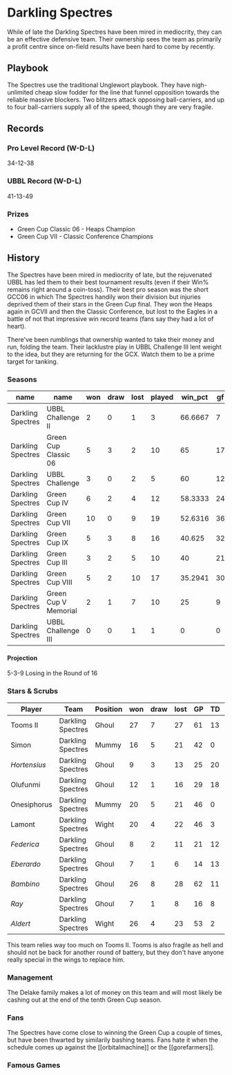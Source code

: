 # Darkling Spectres

While of late the Darkling Spectres have been mired in mediocrity, they can be an effective defensive team. Their ownership sees the team as primarily a profit centre since on-field results have been hard to come by recently.

## Playbook

The Spectres use the traditional Unglewort playbook. They have nigh-unlimited cheap slow fodder for the line that funnel opposition towards the reliable massive blockers. Two blitzers attack opposing ball-carriers, and up to four ball-carriers supply all of the speed, though they are very fragile.

## Records

### Pro Level Record (W-D-L)

34-12-38

### UBBL Record (W-D-L)

41-13-49

### Prizes

* Green Cup Classic 06 - Heaps Champion
* Green Cup VII - Classic Conference Champions

## History

The Spectres have been mired in mediocrity of late, but the rejuvenated UBBL has led them to their best tournament results (even if their Win% remains right around a coin-toss). Their best pro season was the short GCC06 in which The Spectres handily won their division but injuries deprived them of their stars in the Green Cup final. They won the Heaps again in GCVII and then the Classic Conference, but lost to the Eagles in a battle of not that impressive win record teams (fans say they had a lot of heart).

There've been rumblings that ownership wanted to take their money and run, folding the team. Their lacklustre play in UBBL Challenge III lent weight to the idea, but they are returning for the GCX. Watch them to be a prime target for tanking.

### Seasons

| name              | name                 | won  | draw | lost | played | win_pct | gf   | ga   | cas  | tcdiff | ff   |
|-------------------|----------------------|------|------|------|--------|---------|------|------|------|--------|------|
| Darkling Spectres | UBBL Challenge II    |    2 |    0 |    1 |      3 | 66.6667 |    7 |    8 |    7 |      2 |   -1 |
| Darkling Spectres | Green Cup Classic 06 |    5 |    3 |    2 |     10 |      65 |   17 |   14 |   10 |     -2 |    3 |
| Darkling Spectres | UBBL Challenge       |    3 |    0 |    2 |      5 |      60 |   12 |    8 |    7 |      0 |    1 |
| Darkling Spectres | Green Cup IV         |    6 |    2 |    4 |     12 | 58.3333 |   24 |   20 |   24 |      9 |    0 |
| Darkling Spectres | Green Cup VII        |   10 |    0 |    9 |     19 | 52.6316 |   36 |   39 |   33 |     14 |    1 |
| Darkling Spectres | Green Cup IX         |    5 |    3 |    8 |     16 |  40.625 |   32 |   45 |   27 |     -3 |   -2 |
| Darkling Spectres | Green Cup III        |    3 |    2 |    5 |     10 |      40 |   21 |   24 |   25 |     13 |    2 |
| Darkling Spectres | Green Cup VIII       |    5 |    2 |   10 |     17 | 35.2941 |   30 |   42 |   42 |     23 |   -1 |
| Darkling Spectres | Green Cup V Memorial |    2 |    1 |    7 |     10 |      25 |    9 |   19 |   17 |      6 |   -1 |
| Darkling Spectres | UBBL Challenge III   |    0 |    0 |    1 |      1 |       0 |    0 |    4 |    2 |     -3 |   -1 |

#### Projection

5-3-9 Losing in the Round of 16

### Stars & Scrubs

| Player       | Team              | Position   | won  | draw | lost | GP   | TD   | Comp | Ints | BH   | SI   | Ki   | MVP  | SPP  |
|--------------|-------------------|------------|------|------|------|------|------|------|------|------|------|------|------|------|
| Tooms II   | Darkling Spectres | Ghoul      |   27 |    7 |   27 |   61 |   13 |   83 |    1 |    3 |    0 |    0 |    5 |  155 |
| Simon       | Darkling Spectres | Mummy      |   16 |    5 |   21 |   42 |    0 |    0 |    0 |   18 |    6 |    4 |    5 |   81 |
| *Hortensius*  | Darkling Spectres | Ghoul      |    9 |    3 |   13 |   25 |   20 |    6 |    0 |    1 |    0 |    0 |    1 |   73 |
| Olufunmi    | Darkling Spectres | Ghoul      |   12 |    1 |   16 |   29 |   18 |    3 |    2 |    2 |    0 |    0 |    0 |   65 |
| Onesiphorus | Darkling Spectres | Mummy      |   20 |    5 |   21 |   46 |    0 |    0 |    0 |   11 |   12 |    1 |    3 |   63 |
| Lamont      | Darkling Spectres | Wight      |   20 |    4 |   22 |   46 |    3 |    0 |    0 |    5 |    4 |    0 |    6 |   57 |
| *Federica*    | Darkling Spectres | Ghoul      |    8 |    2 |   11 |   21 |   12 |    3 |    0 |    1 |    0 |    0 |    3 |   56 |
| *Eberardo*    | Darkling Spectres | Ghoul      |    7 |    1 |    6 |   14 |   13 |    2 |    0 |    0 |    0 |    0 |    2 |   51 |
| *Bambino*     | Darkling Spectres | Ghoul      |   26 |    8 |   28 |   62 |   11 |    7 |    0 |    2 |    0 |    0 |    1 |   49 |
| *Ray*         | Darkling Spectres | Ghoul      |    7 |    1 |    8 |   16 |    8 |    4 |    0 |    2 |    1 |    0 |    2 |   44 |
| *Aldert*      | Darkling Spectres | Wight      |   26 |    4 |   23 |   53 |    2 |    1 |    0 |    5 |    4 |    1 |    3 |   42 |

This team relies way too much on Tooms II. Tooms is also fragile as hell and should not be back for another round of battery, but they don't have anyone really special in the wings to replace him.

### Management

The Delake family makes a lot of money on this team and will most likely be cashing out at the end of the tenth Green Cup season.

### Fans

The Spectres have come close to winning the Green Cup a couple of times, but have been thwarted by similarily bashing teams. Fans hate it when the schedule comes up against the [[orbitalmachine]] or the [[gorefarmers]].

### Famous Games

